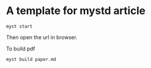 # A template for mystd article

```shell
myst start
```

Then open the url in browser.

To build pdf

```shell
myst build paper.md
```
